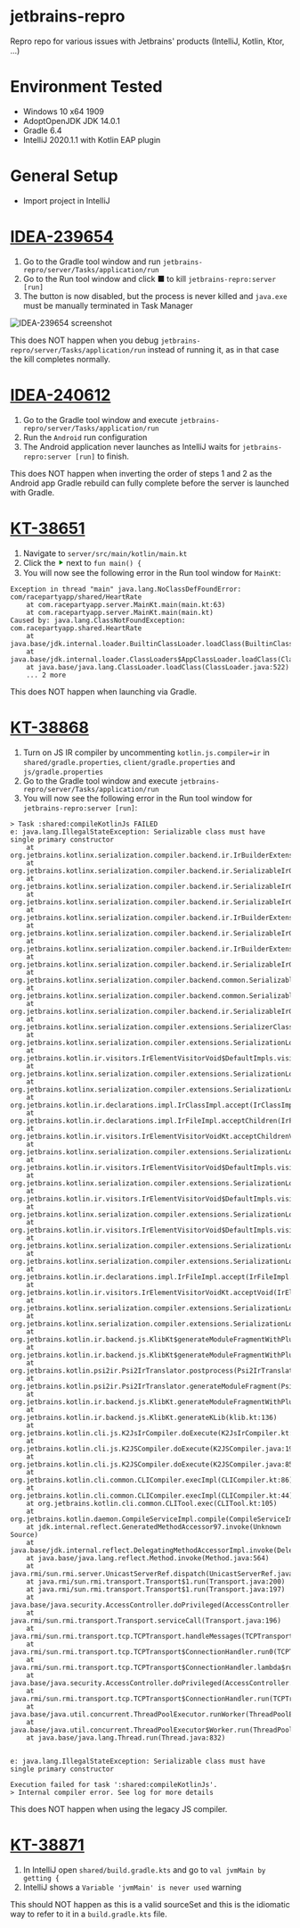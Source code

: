 # jetbrains-repro
Repro repo for various issues with Jetbrains' products (IntelliJ, Kotlin, Ktor, ...)

# Environment Tested

- Windows 10 x64 1909
- AdoptOpenJDK JDK 14.0.1
- Gradle 6.4
- IntelliJ 2020.1.1 with Kotlin EAP plugin

# General Setup

- Import project in IntelliJ

# [IDEA-239654](https://youtrack.jetbrains.com/issue/IDEA-239654)

1. Go to the Gradle tool window and run `jetbrains-repro/server/Tasks/application/run`
2. Go to the Run tool window and click ■ to kill `jetbrains-repro:server [run]`
3. The button is now disabled, but the process is never killed and `java.exe` must be manually terminated in Task Manager

![IDEA-239654 screenshot](IDEA-239654.png)

This does NOT happen when you debug `jetbrains-repro/server/Tasks/application/run` instead of running it, as in that case the kill completes normally.

# [IDEA-240612](https://youtrack.jetbrains.com/issue/IDEA-240612)

1. Go to the Gradle tool window and execute `jetbrains-repro/server/Tasks/application/run`
2. Run the `Android` run configuration
3. The Android application never launches as IntelliJ waits for `jetbrains-repro:server [run]` to finish.

This does NOT happen when inverting the order of steps 1 and 2 as the Android app Gradle rebuild can fully complete before the server is launched with Gradle.

# [KT-38651](https://youtrack.jetbrains.com/issue/KT-38651)

1. Navigate to `server/src/main/kotlin/main.kt`
2. Click the <span style="color: green">⯈</span> next to `fun main() {`
3. You will now see the following error in the Run tool window for `MainKt`:

```
Exception in thread "main" java.lang.NoClassDefFoundError: com/racepartyapp/shared/HeartRate
	at com.racepartyapp.server.MainKt.main(main.kt:63)
	at com.racepartyapp.server.MainKt.main(main.kt)
Caused by: java.lang.ClassNotFoundException: com.racepartyapp.shared.HeartRate
	at java.base/jdk.internal.loader.BuiltinClassLoader.loadClass(BuiltinClassLoader.java:602)
	at java.base/jdk.internal.loader.ClassLoaders$AppClassLoader.loadClass(ClassLoaders.java:178)
	at java.base/java.lang.ClassLoader.loadClass(ClassLoader.java:522)
	... 2 more
```

This does NOT happen when launching via Gradle.

# [KT-38868](https://youtrack.jetbrains.com/issue/KT-38868)

1. Turn on JS IR compiler by uncommenting `kotlin.js.compiler=ir` in `shared/gradle.properties`, `client/gradle.properties` and `js/gradle.properties` 
2. Go to the Gradle tool window and execute `jetbrains-repro/server/Tasks/application/run` 
3. You will now see the following error in the Run tool window for `jetbrains-repro:server [run]`:

```
> Task :shared:compileKotlinJs FAILED
e: java.lang.IllegalStateException: Serializable class must have single primary constructor
	at org.jetbrains.kotlinx.serialization.compiler.backend.ir.IrBuilderExtension$DefaultImpls.buildInitializersRemapping(GeneratorHelpers.kt:432)
	at org.jetbrains.kotlinx.serialization.compiler.backend.ir.SerializableIrGenerator.buildInitializersRemapping(SerializableIrGenerator.kt:35)
	at org.jetbrains.kotlinx.serialization.compiler.backend.ir.SerializableIrGenerator$generateInternalConstructor$1.invoke(SerializableIrGenerator.kt:43)
	at org.jetbrains.kotlinx.serialization.compiler.backend.ir.SerializableIrGenerator$generateInternalConstructor$1.invoke(SerializableIrGenerator.kt:35)
	at org.jetbrains.kotlinx.serialization.compiler.backend.ir.IrBuilderExtension$DefaultImpls.contributeConstructor(GeneratorHelpers.kt:117)
	at org.jetbrains.kotlinx.serialization.compiler.backend.ir.SerializableIrGenerator.contributeConstructor(SerializableIrGenerator.kt:35)
	at org.jetbrains.kotlinx.serialization.compiler.backend.ir.IrBuilderExtension$DefaultImpls.contributeConstructor$default(GeneratorHelpers.kt:101)
	at org.jetbrains.kotlinx.serialization.compiler.backend.ir.SerializableIrGenerator.generateInternalConstructor(SerializableIrGenerator.kt:42)
	at org.jetbrains.kotlinx.serialization.compiler.backend.common.SerializableCodegen.generateSyntheticInternalConstructor(SerializableCodegen.kt:41)
	at org.jetbrains.kotlinx.serialization.compiler.backend.common.SerializableCodegen.generate(SerializableCodegen.kt:33)
	at org.jetbrains.kotlinx.serialization.compiler.backend.ir.SerializableIrGenerator$Companion.generate(SerializableIrGenerator.kt:172)
	at org.jetbrains.kotlinx.serialization.compiler.extensions.SerializerClassLowering.lower(SerializationLoweringExtension.kt:47)
	at org.jetbrains.kotlinx.serialization.compiler.extensions.SerializationLoweringExtensionKt$runOnFileInOrder$1.visitClass(SerializationLoweringExtension.kt:34)
	at org.jetbrains.kotlin.ir.visitors.IrElementVisitorVoid$DefaultImpls.visitClass(IrElementVisitorVoid.kt:44)
	at org.jetbrains.kotlinx.serialization.compiler.extensions.SerializationLoweringExtensionKt$runOnFileInOrder$1.visitClass(SerializationLoweringExtension.kt:28)
	at org.jetbrains.kotlinx.serialization.compiler.extensions.SerializationLoweringExtensionKt$runOnFileInOrder$1.visitClass(SerializationLoweringExtension.kt:28)
	at org.jetbrains.kotlin.ir.declarations.impl.IrClassImpl.accept(IrClassImpl.kt:172)
	at org.jetbrains.kotlin.ir.declarations.impl.IrFileImpl.acceptChildren(IrFileImpl.kt:64)
	at org.jetbrains.kotlin.ir.visitors.IrElementVisitorVoidKt.acceptChildrenVoid(IrElementVisitorVoid.kt:271)
	at org.jetbrains.kotlinx.serialization.compiler.extensions.SerializationLoweringExtensionKt$runOnFileInOrder$1.visitElement(SerializationLoweringExtension.kt:30)
	at org.jetbrains.kotlin.ir.visitors.IrElementVisitorVoid$DefaultImpls.visitPackageFragment(IrElementVisitorVoid.kt:30)
	at org.jetbrains.kotlinx.serialization.compiler.extensions.SerializationLoweringExtensionKt$runOnFileInOrder$1.visitPackageFragment(SerializationLoweringExtension.kt:28)
	at org.jetbrains.kotlin.ir.visitors.IrElementVisitorVoid$DefaultImpls.visitFile(IrElementVisitorVoid.kt:37)
	at org.jetbrains.kotlinx.serialization.compiler.extensions.SerializationLoweringExtensionKt$runOnFileInOrder$1.visitFile(SerializationLoweringExtension.kt:28)
	at org.jetbrains.kotlin.ir.visitors.IrElementVisitorVoid$DefaultImpls.visitFile(IrElementVisitorVoid.kt:38)
	at org.jetbrains.kotlinx.serialization.compiler.extensions.SerializationLoweringExtensionKt$runOnFileInOrder$1.visitFile(SerializationLoweringExtension.kt:28)
	at org.jetbrains.kotlinx.serialization.compiler.extensions.SerializationLoweringExtensionKt$runOnFileInOrder$1.visitFile(SerializationLoweringExtension.kt:28)
	at org.jetbrains.kotlin.ir.declarations.impl.IrFileImpl.accept(IrFileImpl.kt:61)
	at org.jetbrains.kotlin.ir.visitors.IrElementVisitorVoidKt.acceptVoid(IrElementVisitorVoid.kt:267)
	at org.jetbrains.kotlinx.serialization.compiler.extensions.SerializationLoweringExtensionKt.runOnFileInOrder(SerializationLoweringExtension.kt:28)
	at org.jetbrains.kotlinx.serialization.compiler.extensions.SerializationLoweringExtension.generate(SerializationLoweringExtension.kt:60)
	at org.jetbrains.kotlin.ir.backend.js.KlibKt$generateModuleFragmentWithPlugins$1.invoke(klib.kt:269)
	at org.jetbrains.kotlin.ir.backend.js.KlibKt$generateModuleFragmentWithPlugins$1.invoke(klib.kt)
	at org.jetbrains.kotlin.psi2ir.Psi2IrTranslator.postprocess(Psi2IrTranslator.kt:90)
	at org.jetbrains.kotlin.psi2ir.Psi2IrTranslator.generateModuleFragment(Psi2IrTranslator.kt:78)
	at org.jetbrains.kotlin.ir.backend.js.KlibKt.generateModuleFragmentWithPlugins(klib.kt:284)
	at org.jetbrains.kotlin.ir.backend.js.KlibKt.generateKLib(klib.kt:136)
	at org.jetbrains.kotlin.cli.js.K2JsIrCompiler.doExecute(K2JsIrCompiler.kt:186)
	at org.jetbrains.kotlin.cli.js.K2JSCompiler.doExecute(K2JSCompiler.java:192)
	at org.jetbrains.kotlin.cli.js.K2JSCompiler.doExecute(K2JSCompiler.java:85)
	at org.jetbrains.kotlin.cli.common.CLICompiler.execImpl(CLICompiler.kt:86)
	at org.jetbrains.kotlin.cli.common.CLICompiler.execImpl(CLICompiler.kt:44)
	at org.jetbrains.kotlin.cli.common.CLITool.exec(CLITool.kt:105)
	at org.jetbrains.kotlin.daemon.CompileServiceImpl.compile(CompileServiceImpl.kt:1558)
	at jdk.internal.reflect.GeneratedMethodAccessor97.invoke(Unknown Source)
	at java.base/jdk.internal.reflect.DelegatingMethodAccessorImpl.invoke(DelegatingMethodAccessorImpl.java:43)
	at java.base/java.lang.reflect.Method.invoke(Method.java:564)
	at java.rmi/sun.rmi.server.UnicastServerRef.dispatch(UnicastServerRef.java:359)
	at java.rmi/sun.rmi.transport.Transport$1.run(Transport.java:200)
	at java.rmi/sun.rmi.transport.Transport$1.run(Transport.java:197)
	at java.base/java.security.AccessController.doPrivileged(AccessController.java:691)
	at java.rmi/sun.rmi.transport.Transport.serviceCall(Transport.java:196)
	at java.rmi/sun.rmi.transport.tcp.TCPTransport.handleMessages(TCPTransport.java:587)
	at java.rmi/sun.rmi.transport.tcp.TCPTransport$ConnectionHandler.run0(TCPTransport.java:828)
	at java.rmi/sun.rmi.transport.tcp.TCPTransport$ConnectionHandler.lambda$run$0(TCPTransport.java:705)
	at java.base/java.security.AccessController.doPrivileged(AccessController.java:391)
	at java.rmi/sun.rmi.transport.tcp.TCPTransport$ConnectionHandler.run(TCPTransport.java:704)
	at java.base/java.util.concurrent.ThreadPoolExecutor.runWorker(ThreadPoolExecutor.java:1130)
	at java.base/java.util.concurrent.ThreadPoolExecutor$Worker.run(ThreadPoolExecutor.java:630)
	at java.base/java.lang.Thread.run(Thread.java:832)


e: java.lang.IllegalStateException: Serializable class must have single primary constructor

Execution failed for task ':shared:compileKotlinJs'.
> Internal compiler error. See log for more details
```

This does NOT happen when using the legacy JS compiler.

# [KT-38871](https://youtrack.jetbrains.com/issue/KT-38871)

1. In IntelliJ open `shared/build.gradle.kts` and go to `val jvmMain by getting {`
2. IntelliJ shows a `Variable 'jvmMain' is never used` warning

This should NOT happen as this is a valid sourceSet and this is the idiomatic way to refer to it in a `build.gradle.kts` file. 